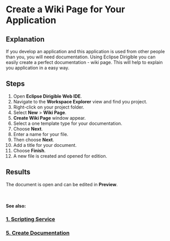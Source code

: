 # Create a Wiki Page for Your Application

## Explanation

If you develop an application and this application is used from other people than you, you will need documentation. Using Eclipse Dirigible you can easily create a perfect documentation - wiki page. This will help to explain you application in a easy way.

## Steps
1. Open **Eclipse Dirigible Web IDE**.
2. Navigate to the **Workspace Explorer** view and find you project.
3. Right-click on your project folder.
4. Select **New** > **Wiki Page**.
5. **Create Wiki Page** window appear.
6. Select a one template type for your documentation. 
7. Choose **Next**.
8. Enter a name for your file. 
9. Then choose **Next**.
10. Add a title for your document. 
11. Choose **Finish**.
12. A new file is created and opened for edition.

## Results

The document is open and can be edited in **Preview**.

<br>

#### See also:
### [1. Scripting Service](2.ScriptingService.md)
### [5. Create Documentation](5.Documentation.md)
